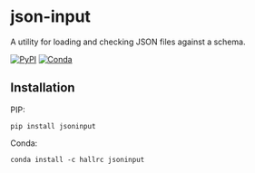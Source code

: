 # json-input

A utility for loading and checking JSON files against a schema.

[![PyPI](https://img.shields.io/pypi/v/jsoninput)](https://pypi.org/project/jsoninput/) [![Conda](https://img.shields.io/conda/v/hallrc/jsoninput)](https://anaconda.org/hallrc/jsoninput) 

## Installation

PIP:
``` plaintext
pip install jsoninput
```

Conda:
``` plaintext
conda install -c hallrc jsoninput
```
